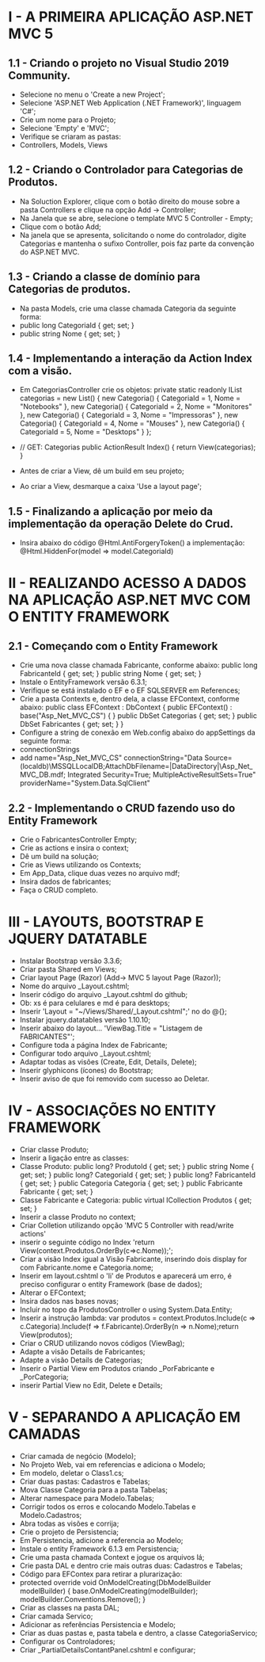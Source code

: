 # I - A PRIMEIRA APLICAÇÃO ASP.NET MVC 5
## 1.1 - Criando o projeto no Visual Studio 2019 Community.
- Selecione no menu o 'Create a new Project';
- Selecione 'ASP.NET Web Application (.NET Framework)', linguagem 'C#';
- Crie um nome para o Projeto;
- Selecione 'Empty' e 'MVC';
- Verifique se criaram as pastas:
- Controllers, Models, Views
## 1.2 - Criando o Controlador para Categorias de Produtos.
- Na Soluction Explorer, clique com o botão direito do mouse sobre a pasta Controllers e clique na opção Add -> Controller;
- Na Janela que se abre, selecione o template MVC 5 Controller - Empty;
- Clique com o botão Add;
- Na janela que se apresenta, solicitando o nome do controlador, digite Categorias e mantenha o sufixo Controller, pois faz parte da convenção do ASP.NET MVC.
## 1.3 - Criando a classe de domínio para Categorias de produtos.
- Na pasta Models, crie uma classe chamada Categoria da seguinte forma:
- public long CategoriaId { get; set; } 
- public string Nome { get; set; }
## 1.4 - Implementando a interação da Action Index com a visão.
- Em CategoriasController crie os objetos:
private static readonly IList<Categoria> categorias = new List<Categoria>()
{
   new Categoria()
   {
       CategoriaId = 1,
       Nome = "Notebooks"
   },
   new Categoria()
   {
       CategoriaId = 2,
       Nome = "Monitores"
   },
   new Categoria()
   {
       CategoriaId = 3,
       Nome = "Impressoras"
   },
   new Categoria()
   {
    CategoriaId = 4,
    Nome = "Mouses"
},
new Categoria()
{
    CategoriaId = 5,
    Nome = "Desktops"
}
};

- // GET: Categorias
public ActionResult Index()
{
   return View(categorias);
}
	
- Antes de criar a View, dê um build em seu projeto;
- Ao criar a View, desmarque a caixa 'Use a layout page';
## 1.5 - Finalizando a aplicação por meio da implementação da operação Delete do Crud.
- Insira abaixo do código @Html.AntiForgeryToken() a implementação: @Html.HiddenFor(model => model.CategoriaId)

# II - REALIZANDO ACESSO A DADOS NA APLICAÇÃO ASP.NET MVC COM O ENTITY FRAMEWORK
## 2.1 - Começando com o Entity Framework
- Crie uma nova classe chamada Fabricante, conforme abaixo:
public long FabricanteId { get; set; }
public string Nome { get; set; }
- Instale o EntityFramework versão 6.3.1;
- Verifique se está instalado o EF e o EF SQLSERVER em References;
- Crie a pasta Contexts e, dentro dela, a classe EFContext, conforme abaixo:
public class EFContext : DbContext
{
public EFContext() : base("Asp_Net_MVC_CS") { }
public DbSet<Categoria> Categorias { get; set; }
public DbSet<Fabricante> Fabricantes { get; set; }
}
- Configure a string de conexão em Web.config abaixo do appSettings da seguinte forma:
- connectionStrings
- add name="Asp_Net_MVC_CS" connectionString="Data Source=(localdb)\MSSQLLocalDB;AttachDbFilename=|DataDirectory|\Asp_Net_MVC_DB.mdf; Integrated Security=True; MultipleActiveResultSets=True" providerName="System.Data.SqlClient"
## 2.2 - Implementando o CRUD fazendo uso do Entity Framework
- Crie o FabricantesController Empty;
- Crie as actions e insira o context;
- Dê um build na solução;
- Crie as Views utilizando os Contexts;
- Em App_Data, clique duas vezes no arquivo mdf;
- Insira dados de fabricantes;
- Faça o CRUD completo.
# III - LAYOUTS, BOOTSTRAP E JQUERY DATATABLE
- Instalar Bootstrap versão 3.3.6;
- Criar pasta Shared em Views;
- Criar layout Page (Razor) (Add-> MVC 5 layout Page (Razor));
- Nome do arquivo _Layout.cshtml;
- Inserir código do arquivo _Layout.cshtml do github;
- Ob: xs é para celulares e md é para desktops;
- Inserir  'Layout = "~/Views/Shared/_Layout.cshtml";' no do @{};
- Instalar jquery.datatables versão 1.10.10;
- Inserir abaixo do layout... 'ViewBag.Title = "Listagem de FABRICANTES"';
- Configure toda a página Index de Fabricante;
- Configurar todo arquivo _Layout.cshtml;
- Adaptar todas as visões (Create, Edit, Details, Delete);
- Inserir glyphicons (ícones) do Bootstrap;
- Inserir aviso de que foi removido com sucesso ao Deletar.
# IV - ASSOCIAÇÕES NO ENTITY FRAMEWORK
- Criar classe Produto;
- Inserir a ligação entre as classes: 
- Classe Produto:
public long? ProdutoId { get; set; }
public string Nome { get; set; }
public long? CategoriaId { get; set; }
public long? FabricanteId { get; set; }
public Categoria Categoria { get; set; }
public Fabricante Fabricante { get; set; }
- Classe Fabricante e Categoria:
public virtual ICollection<Produto> Produtos { get; set; }
- Inserir a classe Produto no context;
- Criar Colletion utilizando opção 'MVC 5 Controller with read/write actions'
- inserir o seguinte código no Index 'return View(context.Produtos.OrderBy(c=>c.Nome));';
- Criar a visão Index igual a Visão Fabricante, inserindo dois display for com Fabricante.nome e Categoria.nome;
- Inserir em layout.cshtml o 'li' de Produtos e aparecerá um erro, é preciso configurar o entity Framework (base de dados);
- Alterar o EFContext;
- Insira dados nas bases novas;
- Incluir no topo da ProdutosController o using System.Data.Entity;
- Inserir a instrução lambda: var produtos = context.Produtos.Include(c => c.Categoria).Include(f => f.Fabricante).OrderBy(n => n.Nome);return View(produtos);
- Criar o CRUD utilizando novos códigos (ViewBag);
- Adapte a visão Details de Fabricantes;
- Adapte a visão Details de Categorias;
- Inserir o Partial View em Produtos criando _PorFabricante e _PorCategoria;
- inserir Partial View no Edit, Delete e Details;
# V - SEPARANDO A APLICAÇÃO EM CAMADAS
- Criar camada de negócio (Modelo);
- No Projeto Web, vai em referencias e adiciona o Modelo;
- Em modelo, deletar o Class1.cs;
- Criar duas pastas: Cadastros e Tabelas;
- Mova Classe Categoria para a pasta Tabelas;
- Alterar namespace para Modelo.Tabelas;
- Corrigir todos os erros e colocando Modelo.Tabelas e Modelo.Cadastros;
- Abra todas as visões e corrija;
- Crie o projeto de Persistencia;
- Em Persistencia, adicione a referencia ao Modelo;
- Instale o entity Framework 6.1.3 em Persistencia;
- Crie uma pasta chamada Context e jogue os arquivos lá;
- Crie pasta DAL e dentro crie mais outras duas: Cadastros e Tabelas;
- Código para EFContex para retirar a plurarização:
- protected override void OnModelCreating(DbModelBuilder modelBuilder)
{
base.OnModelCreating(modelBuilder);
modelBuilder.Conventions.Remove<PluralizingTableNameConvention>();
}
- Criar as classes na pasta DAL;
- Criar camada Servico;
- Adicionar as referências Persistencia e Modelo;
- Criar as duas pastas e, pasta tabela e dentro, a classe CategoriaServico;
- Configurar os Controladores;
- Criar _PartialDetailsContantPanel.cshtml e configurar;